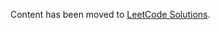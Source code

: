Content has been moved to [LeetCode Solutions](https://github.com/UtkarshPathrabe/LeetCode-Solutions).